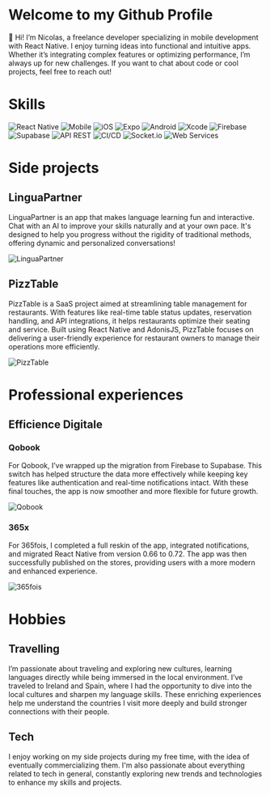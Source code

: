 # Welcome to my Github Profile

👋 Hi! I’m Nicolas, a freelance developer specializing in mobile development with React Native. I enjoy turning ideas into functional and intuitive apps. Whether it’s integrating complex features or optimizing performance, I’m always up for new challenges. If you want to chat about code or cool projects, feel free to reach out!

# Skills

![React Native](https://img.shields.io/badge/React%20Native-Framework-blue)
![Mobile](https://img.shields.io/badge/Mobile-Development-brightgreen)
![iOS](https://img.shields.io/badge/iOS-Development-lightgrey)
![Expo](https://img.shields.io/badge/Expo-Framework-blue)
![Android](https://img.shields.io/badge/Android-SDK-orange)
![Xcode](https://img.shields.io/badge/Xcode-IDE-blue)
![Firebase](https://img.shields.io/badge/Firebase-Platform-orange)
![Supabase](https://img.shields.io/badge/Supabase-Backend-green)
![API REST](https://img.shields.io/badge/API%20REST-Integration-yellow)
![CI/CD](https://img.shields.io/badge/CI/CD-Automation-lightblue)
![Socket.io](https://img.shields.io/badge/Socket.io-Websocket-communication-darkblue)
![Web Services](https://img.shields.io/badge/Web%20Services-Integration-yellowgreen)

# Side projects

## LinguaPartner

LinguaPartner is an app that makes language learning fun and interactive. Chat with an AI to improve your skills naturally and at your own pace. It's designed to help you progress without the rigidity of traditional methods, offering dynamic and personalized conversations!

![LinguaPartner](https://dam.malt.com/2922977b-ca83-45cb-a5af-0c5cb022b640?org_if_sml=1?w=3840&h=3840&func=bound)

## PizzTable

PizzTable is a SaaS project aimed at streamlining table management for restaurants. With features like real-time table status updates, reservation handling, and API integrations, it helps restaurants optimize their seating and service. Built using React Native and AdonisJS, PizzTable focuses on delivering a user-friendly experience for restaurant owners to manage their operations more efficiently.

![PizzTable](https://dam.malt.com/ab20e7ed-37ab-4b06-86a8-9ff4351cc62b?org_if_sml=1?w=3840&h=3840&func=bound)

# Professional experiences

## Efficience Digitale

### Qobook

For Qobook, I’ve wrapped up the migration from Firebase to Supabase. This switch has helped structure the data more effectively while keeping key features like authentication and real-time notifications intact. With these final touches, the app is now smoother and more flexible for future growth.

![Qobook](https://dam.malt.com/9c04aeb0-8db7-4b82-adaa-ec715c19a25a?org_if_sml=1?w=3840&h=3840&func=bound)

### 365x

For 365fois, I completed a full reskin of the app, integrated notifications, and migrated React Native from version 0.66 to 0.72. The app was then successfully published on the stores, providing users with a more modern and enhanced experience.

![365fois](https://dam.malt.com/703bb33c-b9e0-4e85-86be-50817dceb269?org_if_sml=1?w=3840&h=3840&func=bound)

# Hobbies

## Travelling

I’m passionate about traveling and exploring new cultures, learning languages directly while being immersed in the local environment. I’ve traveled to Ireland and Spain, where I had the opportunity to dive into the local cultures and sharpen my language skills. These enriching experiences help me understand the countries I visit more deeply and build stronger connections with their people.

## Tech

I enjoy working on my side projects during my free time, with the idea of eventually commercializing them. I'm also passionate about everything related to tech in general, constantly exploring new trends and technologies to enhance my skills and projects.
